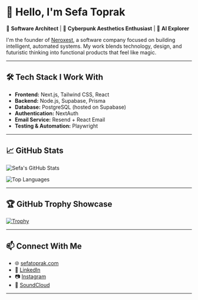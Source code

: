 # 👋 Hello, I'm Sefa Toprak

🚀 **Software Architect** | 🎨 **Cyberpunk Aesthetics Enthusiast** | 🤖 **AI Explorer**

I'm the founder of [Neroxest](https://www.neroxest.com), a software company focused on building intelligent, automated systems. My work blends technology, design, and futuristic thinking into functional products that feel like magic.

---

## 🛠️ Tech Stack I Work With

- **Frontend:** Next.js, Tailwind CSS, React
- **Backend:** Node.js, Supabase, Prisma
- **Database:** PostgreSQL (hosted on Supabase)
- **Authentication:** NextAuth
- **Email Service:** Resend + React Email
- **Testing & Automation:** Playwright

---

## 📈 GitHub Stats

![Sefa's GitHub Stats](https://github-readme-stats.vercel.app/api?username=sefatorak&show_icons=true&theme=tokyonight)

![Top Languages](https://github-readme-stats.vercel.app/api/top-langs/?username=sefatorak&layout=compact&theme=tokyonight)

---

## 🏆 GitHub Trophy Showcase

[![Trophy](https://github-profile-trophy.vercel.app/?username=sefatorak&theme=tokyonight)](https://github.com/ryo-ma/github-profile-trophy)

---

## 📫 Connect With Me

- 🌐 [sefatoprak.com](https://www.sefatoprak.com)
- 💼 [LinkedIn](https://www.linkedin.com/in/sefatoprakcom)
- 📷 [Instagram](https://www.instagram.com/sefa_toprak_sanatci/)
- 🎵 [SoundCloud](https://soundcloud.com/sefa-toprak-933737238)

---
